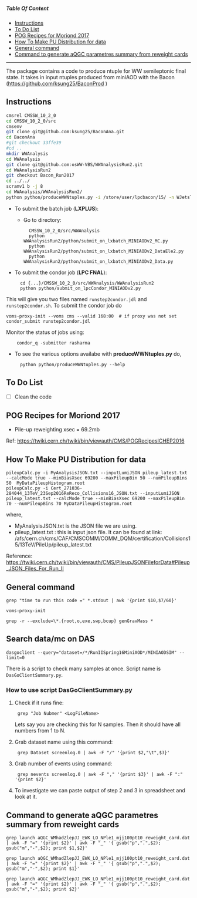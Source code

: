 ##### Table Of Content

* [Instructions](#instructions)
* [To Do List](#to-do-list)
* [POG Recipes for Moriond 2017](#pog-recipes-for-moriond-2017)
* [How To Make PU Distribution for data](#how-to-make-pu-distribution-for-data)
* [General command](#general-command)
* [Command to generate aQGC parametres summary from reweight cards](#command-to-generate-aQGC-parametres-summary-from-reweight-cards)

---

The package contains a code to produce ntuple for WW semileptonic final state.
It takes in input ntuples produced from miniAOD with the Bacon (https://github.com/ksung25/BaconProd )


## Instructions

```bash
cmsrel CMSSW_10_2_0
cd CMSSW_10_2_0/src
cmsenv
git clone git@github.com:ksung25/BaconAna.git
cd BaconAna
#git checkout 33ffe39
#cd ..
mkdir WWAnalysis
cd WWAnalysis
git clone git@github.com:osWW-VBS/WWAnalysisRun2.git
cd WWAnalysisRun2
git checkout Bacon_Run2017 
cd ../../
scramv1 b -j 8
cd WWAnalysis/WWAnalysisRun2/
python python/produceWWNtuples.py -i /store/user/lpcbacon/15/ -n WJetsToLNu_HT_600To800_TuneCP5_13TeV -o WWTree_WJetsToLNu_HT_600To800_TuneCP5_13TeV -w 0.9114 -no 1991227 -noNeg 0 -lumi 41460.0 --ismc 1 -trig 1 -c lpc -loc 1 
```

* To submit the batch job (**LXPLUS**):
	* Go to directory:

			CMSSW_10_2_0/src/WWAnalysis
			python WWAnalysisRun2/python/submit_on_lxbatch_MINIAODv2_MC.py
			python WWAnalysisRun2/python/submit_on_lxbatch_MINIAODv2_DataEle2.py
			python WWAnalysisRun2/python/submit_on_lxbatch_MINIAODv2_Data.py

* To submit the condor job (**LPC FNAL**):

		cd {...}/CMSSW_10_2_0/src/WWAnalysis/WWAnalysisRun2
		python python/submit_on_lpcCondor_MINIAODv2.py

This will give you two files named `runstep2condor.jdl` and `runstep2condor.sh`. To submit the condor job do

	voms-proxy-init --voms cms --valid 168:00  # if proxy was not set
	condor_submit runstep2condor.jdl

Monitor the status of jobs using:

		condor_q -submitter rasharma

* To see the various options availabe with **produceWWNtuples.py** do,

		python python/produceWWNtuples.py --help

## To Do List
- [ ] Clean the code

## POG Recipes for Moriond 2017

* Pile-up reweighting xsec = 69.2mb

Ref: https://twiki.cern.ch/twiki/bin/viewauth/CMS/POGRecipesICHEP2016

## How To Make PU Distribution for data

	pileupCalc.py -i MyAnalysisJSON.txt --inputLumiJSON pileup_latest.txt  --calcMode true --minBiasXsec 69200 --maxPileupBin 50 --numPileupBins 50  MyDataPileupHistogram.root
	pileupCalc.py -i Cert_271036-284044_13TeV_23Sep2016ReReco_Collisions16_JSON.txt --inputLumiJSON pileup_latest.txt --calcMode true --minBiasXsec 69200 --maxPileupBin 70 --numPileupBins 70 MyDataPileupHistogram.root

where,
* MyAnalysisJSON.txt is the JSON file we are using.
* pileup_latest.txt : this is input json file. It can be found at link: /afs/cern.ch/cms/CAF/CMSCOMM/COMM_DQM/certification/Collisions15/13TeV/PileUp/pileup_latest.txt

Reference: https://twiki.cern.ch/twiki/bin/viewauth/CMS/PileupJSONFileforData#Pileup_JSON_Files_For_Run_II



## General command

	grep "time to run this code =" *.stdout | awk '{print $10,$7/60}'

	voms-proxy-init

	grep -r --exclude=\*.{root,o,exe,swp,bcup} genGravMass *

## Search data/mc on DAS

	dasgoclient --query="dataset=/*/RunIISpring16MiniAOD*/MINIAODSIM" --limit=0

There is a script to check many samples at once. Script name is `DasGoClientSummary.py`.

### How to use script DasGoClientSummary.py

1. Check if it runs fine:

		grep "Job Nubmer" <LogFileName>
   
   Lets say you are checking this for N samples. Then it should have all numbers from 1 to N.

2. Grab dataset name using this command:

		grep Dataset screenlog.0 | awk -F "/" '{print $2,"\t",$3}'

3. Grab number of events using command:

		grep nevents screenlog.0 | awk -F "," '{print $3}' | awk -F ":" '{print $2}'

4. To investigate we can paste output of step 2 and 3 in spreadsheet and look at it.
## Command to generate aQGC parametres summary from reweight cards

	grep launch aQGC_WMhadZlepJJ_EWK_LO_NPle1_mjj100pt10_reweight_card.dat | awk -F "=" '{print $2}' | awk -F "_" '{ gsub("p",".",$2); gsub("m","-",$2); print $1,$2}'

	grep launch aQGC_WMhadZlepJJ_EWK_LO_NPle1_mjj100pt10_reweight_card.dat | awk -F "=" '{print $2}' | awk -F "_" '{ gsub("p",".",$2); gsub("m","-",$2); print $1}'

	grep launch aQGC_WMhadZlepJJ_EWK_LO_NPle1_mjj100pt10_reweight_card.dat | awk -F "=" '{print $2}' | awk -F "_" '{ gsub("p",".",$2); gsub("m","-",$2); print $2}'
